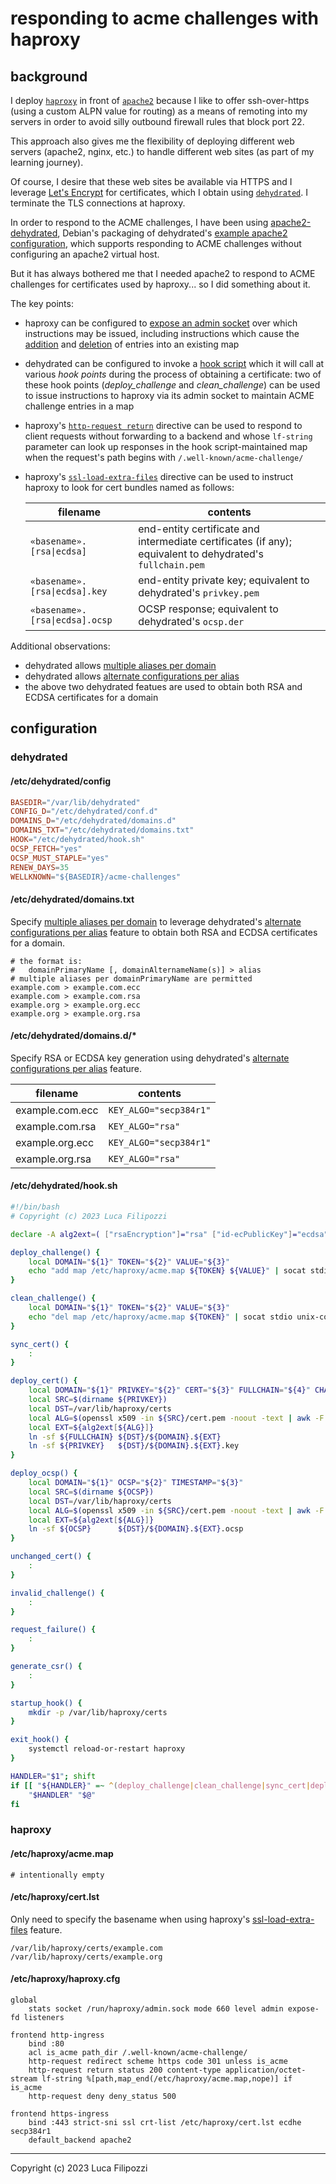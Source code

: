 # responding to acme challenges with haproxy

## background

I deploy [`haproxy`](https://github.com/haproxy/haproxy) in front of [`apache2`](https://github.com/apache/httpd) because I like to offer ssh-over-https (using a custom ALPN value for routing) as a means of remoting into my servers in order to avoid silly outbound firewall rules that block port 22.

This approach also gives me the flexibility of deploying different web servers (apache2, nginx, etc.) to handle different web sites (as part of my learning journey).

Of course, I desire that these web sites be available via HTTPS and I leverage [Let's Encrypt](https://letsencrypt.org/) for certificates, which I obtain using [`dehydrated`](https://github.com/dehydrated-io/dehydrated). I terminate the TLS connections at haproxy.

In order to respond to the ACME challenges, I have been using [apache2-dehydrated](https://packages.debian.org/bullseye/dehydrated-apache2), Debian's packaging of dehydrated's [example apache2 configuration](https://github.com/dehydrated-io/dehydrated/blob/5c1551e946456f534cf46b6ebabe4353bf0b0530/docs/wellknown.md#apache-example-config), which supports responding to ACME challenges without configuring an apache2 virtual host.

But it has always bothered me that I needed apache2 to respond to ACME challenges for certificates used by haproxy... so I did something about it.

The key points:

* haproxy can be configured to [expose an admin socket](http://docs.haproxy.org/2.6/configuration.html#stats%20socket) over which instructions may be issued, including instructions which cause the [addition](http://docs.haproxy.org/2.6/management.html#add%20map) and [deletion](http://docs.haproxy.org/2.6/management.html#del%20map) of entries into an existing map
* dehydrated can be configured to invoke a [hook script](https://github.com/dehydrated-io/dehydrated/blob/e17456778f25326dc14bd8324ae70dd352d3578a/docs/examples/hook.sh) which it will call at various _hook points_ during the process of obtaining a certificate: two of these hook points (_deploy_challenge_ and _clean_challenge_) can be used to issue instructions to haproxy via its admin socket to maintain ACME challenge entries in a map
* haproxy's [`http-request return`](http://docs.haproxy.org/2.6/configuration.html#http-request%20return) directive can be used to respond to client requests without forwarding to a backend and whose `lf-string` parameter can look up responses in the hook script-maintained map when the request's path begins with `/.well-known/acme-challenge/`
* haproxy's [`ssl-load-extra-files`](http://docs.haproxy.org/2.6/configuration.html#3.1-ssl-load-extra-files) directive can be used to instruct haproxy to look for cert bundles named as follows:

    | filename                       | contents |
    |--------------------------------|----------|
    | `«basename».[rsa\|ecdsa]`      | end-entity certificate and intermediate certificates (if any); equivalent to dehydrated's `fullchain.pem` |
    | `«basename».[rsa\|ecdsa].key`  | end-entity private key; equivalent to dehydrated's `privkey.pem` |
    | `«basename».[rsa\|ecdsa].ocsp` | OCSP response; equivalent to dehydrated's `ocsp.der` |

Additional observations:
* dehydrated allows [multiple aliases per domain](https://github.com/dehydrated-io/dehydrated/blob/master/docs/domains_txt.md#aliases)
* dehydrated allows [alternate configurations per alias](https://github.com/dehydrated-io/dehydrated/blob/master/docs/per-certificate-config.md)
* the above two dehydrated featues are used to obtain both RSA and ECDSA certificates for a domain

## configuration

### dehydrated

#### /etc/dehydrated/config

```toml
BASEDIR="/var/lib/dehydrated"
CONFIG_D="/etc/dehydrated/conf.d"
DOMAINS_D="/etc/dehydrated/domains.d"
DOMAINS_TXT="/etc/dehydrated/domains.txt"
HOOK="/etc/dehydrated/hook.sh"
OCSP_FETCH="yes"
OCSP_MUST_STAPLE="yes"
RENEW_DAYS=35
WELLKNOWN="${BASEDIR}/acme-challenges"
```

#### /etc/dehydrated/domains.txt

Specify [multiple aliases per domain](https://github.com/dehydrated-io/dehydrated/blob/master/docs/domains_txt.md#aliases) to leverage dehydrated's [alternate configurations per alias](https://github.com/dehydrated-io/dehydrated/blob/master/docs/per-certificate-config.md) feature to obtain both RSA and ECDSA certificates for a domain.

```text
# the format is:
#   domainPrimaryName [, domainAlternameName(s)] > alias
# multiple aliases per domainPrimaryName are permitted
example.com > example.com.ecc
example.com > example.com.rsa
example.org > example.org.ecc
example.org > example.org.rsa
```

#### /etc/dehydrated/domains.d/*

Specify RSA or ECDSA key generation using dehydrated's [alternate configurations per alias](https://github.com/dehydrated-io/dehydrated/blob/master/docs/per-certificate-config.md) feature.

| filename        | contents               |
| --------------- | ---------------------- |
| example.com.ecc | `KEY_ALGO="secp384r1"` |
| example.com.rsa | `KEY_ALGO="rsa"`       |
| example.org.ecc | `KEY_ALGO="secp384r1"` |
| example.org.rsa | `KEY_ALGO="rsa"`       |

#### /etc/dehydrated/hook.sh

```bash
#!/bin/bash
# Copyright (c) 2023 Luca Filipozzi

declare -A alg2ext=( ["rsaEncryption"]="rsa" ["id-ecPublicKey"]="ecdsa" )

deploy_challenge() {
    local DOMAIN="${1}" TOKEN="${2}" VALUE="${3}"
    echo "add map /etc/haproxy/acme.map ${TOKEN} ${VALUE}" | socat stdio unix-connect:/run/haproxy/admin.sock
}

clean_challenge() {
    local DOMAIN="${1}" TOKEN="${2}" VALUE="${3}"
    echo "del map /etc/haproxy/acme.map ${TOKEN}" | socat stdio unix-connect:/run/haproxy/admin.sock
}

sync_cert() {
    :
}

deploy_cert() {
    local DOMAIN="${1}" PRIVKEY="${2}" CERT="${3}" FULLCHAIN="${4}" CHAIN="${5}" TIMESTAMP="${6}"
    local SRC=$(dirname ${PRIVKEY})
    local DST=/var/lib/haproxy/certs
    local ALG=$(openssl x509 -in ${SRC}/cert.pem -noout -text | awk -F':' '/Public Key Algorithm/ {print $2}' | tr -d ' ')
    local EXT=${alg2ext[${ALG}]}
    ln -sf ${FULLCHAIN} ${DST}/${DOMAIN}.${EXT}
    ln -sf ${PRIVKEY}   ${DST}/${DOMAIN}.${EXT}.key
}

deploy_ocsp() {
    local DOMAIN="${1}" OCSP="${2}" TIMESTAMP="${3}"
    local SRC=$(dirname ${OCSP})
    local DST=/var/lib/haproxy/certs
    local ALG=$(openssl x509 -in ${SRC}/cert.pem -noout -text | awk -F':' '/Public Key Algorithm/ {print $2}' | tr -d ' ')
    local EXT=${alg2ext[${ALG}]}
    ln -sf ${OCSP}      ${DST}/${DOMAIN}.${EXT}.ocsp
}

unchanged_cert() {
    :
}

invalid_challenge() {
    :
}

request_failure() {
    :
}

generate_csr() {
    :
}

startup_hook() {
    mkdir -p /var/lib/haproxy/certs
}

exit_hook() {
    systemctl reload-or-restart haproxy
}

HANDLER="$1"; shift
if [[ "${HANDLER}" =~ ^(deploy_challenge|clean_challenge|sync_cert|deploy_cert|deploy_ocsp|unchanged_cert|invalid_challenge|request_failure|generate_csr|startup_hook|exit_hook)$ ]]; then
    "$HANDLER" "$@"
fi
```

### haproxy

#### /etc/haproxy/acme.map

```plaintext
# intentionally empty
```

#### /etc/haproxy/cert.lst

Only need to specify the basename when using haproxy's [ssl-load-extra-files](http://docs.haproxy.org/2.6/configuration.html#ssl-load-extra-files) feature.

```plaintext
/var/lib/haproxy/certs/example.com
/var/lib/haproxy/certs/example.org
```

#### /etc/haproxy/haproxy.cfg

```haproxy
global
    stats socket /run/haproxy/admin.sock mode 660 level admin expose-fd listeners

frontend http-ingress
    bind :80
    acl is_acme path_dir /.well-known/acme-challenge/
    http-request redirect scheme https code 301 unless is_acme
    http-request return status 200 content-type application/octet-stream lf-string %[path,map_end(/etc/haproxy/acme.map,nope)] if is_acme
    http-request deny deny_status 500
    
frontend https-ingress
    bind :443 strict-sni ssl crt-list /etc/haproxy/cert.lst ecdhe secp384r1
    default_backend apache2
```

---
Copyright (c) 2023 Luca Filipozzi
